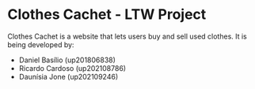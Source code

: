 # Clothes Cachet - LTW Project

Clothes Cachet is a website that lets users buy and sell used clothes. It is being developed by:

- Daniel Basílio (up201806838)
- Ricardo Cardoso (up202108786)
- Daunísia Jone (up202109246)